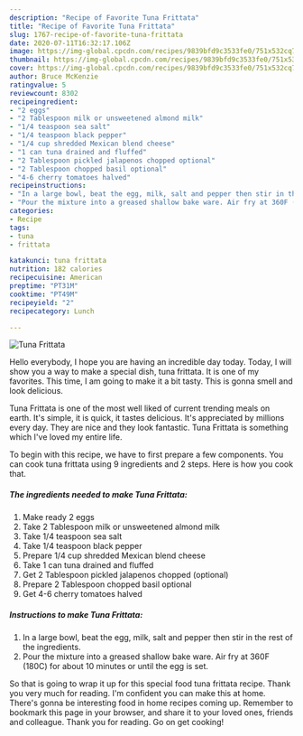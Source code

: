 ```yaml
---
description: "Recipe of Favorite Tuna Frittata"
title: "Recipe of Favorite Tuna Frittata"
slug: 1767-recipe-of-favorite-tuna-frittata
date: 2020-07-11T16:32:17.106Z
image: https://img-global.cpcdn.com/recipes/9839bfd9c3533fe0/751x532cq70/tuna-frittata-recipe-main-photo.jpg
thumbnail: https://img-global.cpcdn.com/recipes/9839bfd9c3533fe0/751x532cq70/tuna-frittata-recipe-main-photo.jpg
cover: https://img-global.cpcdn.com/recipes/9839bfd9c3533fe0/751x532cq70/tuna-frittata-recipe-main-photo.jpg
author: Bruce McKenzie
ratingvalue: 5
reviewcount: 8302
recipeingredient:
- "2 eggs"
- "2 Tablespoon milk or unsweetened almond milk"
- "1/4 teaspoon sea salt"
- "1/4 teaspoon black pepper"
- "1/4 cup shredded Mexican blend cheese"
- "1 can tuna drained and fluffed"
- "2 Tablespoon pickled jalapenos chopped optional"
- "2 Tablespoon chopped basil optional"
- "4-6 cherry tomatoes halved"
recipeinstructions:
- "In a large bowl, beat the egg, milk, salt and pepper then stir in the rest of the ingredients."
- "Pour the mixture into a greased shallow bake ware. Air fry at 360F (180C) for about 10 minutes or until the egg is set."
categories:
- Recipe
tags:
- tuna
- frittata

katakunci: tuna frittata 
nutrition: 182 calories
recipecuisine: American
preptime: "PT31M"
cooktime: "PT49M"
recipeyield: "2"
recipecategory: Lunch

---
```



![Tuna Frittata](https://img-global.cpcdn.com/recipes/9839bfd9c3533fe0/751x532cq70/tuna-frittata-recipe-main-photo.jpg)

Hello everybody, I hope you are having an incredible day today. Today, I will show you a way to make a special dish, tuna frittata. It is one of my favorites. This time, I am going to make it a bit tasty. This is gonna smell and look delicious.

Tuna Frittata is one of the most well liked of current trending meals on earth. It's simple, it is quick, it tastes delicious. It's appreciated by millions every day. They are nice and they look fantastic. Tuna Frittata is something which I've loved my entire life.




To begin with this recipe, we have to first prepare a few components. You can cook tuna frittata using 9 ingredients and 2 steps. Here is how you cook that.

<!--inarticleads1-->

##### The ingredients needed to make Tuna Frittata:

1. Make ready 2 eggs
1. Take 2 Tablespoon milk or unsweetened almond milk
1. Take 1/4 teaspoon sea salt
1. Take 1/4 teaspoon black pepper
1. Prepare 1/4 cup shredded Mexican blend cheese
1. Take 1 can tuna drained and fluffed
1. Get 2 Tablespoon pickled jalapenos chopped (optional)
1. Prepare 2 Tablespoon chopped basil optional
1. Get 4-6 cherry tomatoes halved




<!--inarticleads2-->

##### Instructions to make Tuna Frittata:

1. In a large bowl, beat the egg, milk, salt and pepper then stir in the rest of the ingredients.
1. Pour the mixture into a greased shallow bake ware. Air fry at 360F (180C) for about 10 minutes or until the egg is set.




So that is going to wrap it up for this special food tuna frittata recipe. Thank you very much for reading. I'm confident you can make this at home. There's gonna be interesting food in home recipes coming up. Remember to bookmark this page in your browser, and share it to your loved ones, friends and colleague. Thank you for reading. Go on get cooking!
